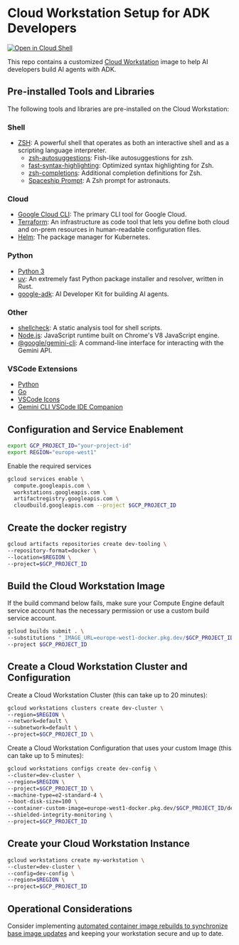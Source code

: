 # Cloud Workstation Setup for ADK Developers

[![Open in Cloud Shell](https://gstatic.com/cloudssh/images/open-btn.png)](https://ssh.cloud.google.com/cloudshell/open?cloudshell_git_repo=https://github.com/danistrebel/adk-dev-workstation&cloudshell_tutorial=README.md)

This repo contains a customized [Cloud Workstation](https://cloud.google.com/workstations) image to help AI developers build AI agents with ADK.

## Pre-installed Tools and Libraries

The following tools and libraries are pre-installed on the Cloud Workstation:

### Shell

- [ZSH](https://www.zsh.org/): A powerful shell that operates as both an interactive shell and as a scripting language interpreter.
  - [zsh-autosuggestions](https://github.com/zsh-users/zsh-autosuggestions): Fish-like autosuggestions for zsh.
  - [fast-syntax-highlighting](https://github.com/zdharma-zmirror/fast-syntax-highlighting): Optimized syntax highlighting for Zsh.
  - [zsh-completions](https://github.com/zsh-users/zsh-completions): Additional completion definitions for Zsh.
  - [Spaceship Prompt](https://spaceship-prompt.sh/): A Zsh prompt for astronauts.

### Cloud

- [Google Cloud CLI](https://cloud.google.com/sdk/gcloud): The primary CLI tool for Google Cloud.
- [Terraform](https://www.terraform.io/): An infrastructure as code tool that lets you define both cloud and on-prem resources in human-readable configuration files.
- [Helm](https://helm.sh/): The package manager for Kubernetes.

### Python

- [Python 3](https://www.python.org/)
- [uv](https://github.com/astral-sh/uv): An extremely fast Python package installer and resolver, written in Rust.
- [google-adk](https://pypi.org/project/google-adk/): AI Developer Kit for building AI agents.

### Other

- [shellcheck](https://www.shellcheck.net/): A static analysis tool for shell scripts.
- [Node.js](https://nodejs.org/): JavaScript runtime built on Chrome's V8 JavaScript engine.
- [@google/gemini-cli](https://www.npmjs.com/package/@google/gemini-cli): A command-line interface for interacting with the Gemini API.

### VSCode Extensions

- [Python](https://open-vsx.org/extension/ms-python/python)
- [Go](https://open-vsx.org/extension/golang/go)
- [VSCode Icons](https://open-vsx.org/extension/vscode-icons-team/vscode-icons)
- [Gemini CLI VSCode IDE Companion](https://open-vsx.org/extension/google/gemini-cli-vscode-ide-companion)

## Configuration and Service Enablement

```sh
export GCP_PROJECT_ID="your-project-id"
export REGION="europe-west1" 
```

Enable the required services 

```sh
gcloud services enable \
  compute.googleapis.com \
  workstations.googleapis.com \
  artifactregistry.googleapis.com \
  cloudbuild.googleapis.com --project $GCP_PROJECT_ID
```

## Create the docker registry

```sh
gcloud artifacts repositories create dev-tooling \
--repository-format=docker \
--location=$REGION \
--project=$GCP_PROJECT_ID
```

## Build the Cloud Workstation Image 

If the build command below fails, make sure your Compute Engine default service account has the necessary permission or use a custom build service account.

```sh
gcloud builds submit . \
--substitutions "_IMAGE_URL=europe-west1-docker.pkg.dev/$GCP_PROJECT_ID/dev-tooling/workstation" \
--project $GCP_PROJECT_ID
```

## Create a Cloud Workstation Cluster and Configuration

Create a Cloud Workstation Cluster (this can take up to 20 minutes):

```sh
gcloud workstations clusters create dev-cluster \
--region=$REGION \
--network=default \
--subnetwork=default \
--project=$GCP_PROJECT_ID \
```

Create a Cloud Workstation Configuration that uses your custom Image (this can take up to 5 minutes):

```sh
gcloud workstations configs create dev-config \
--cluster=dev-cluster \
--region=$REGION \
--project=$GCP_PROJECT_ID \
--machine-type=e2-standard-4 \
--boot-disk-size=100 \
--container-custom-image=europe-west1-docker.pkg.dev/$GCP_PROJECT_ID/dev-tooling/workstation:latest \
--shielded-integrity-monitoring \
--project=$GCP_PROJECT_ID
```

## Create your Cloud Workstation Instance

```sh
gcloud workstations create my-workstation \
--cluster=dev-cluster \
--config=dev-config \
--region=$REGION \
--project=$GCP_PROJECT_ID
```

## Operational Considerations

Consider implementing [automated container image rebuilds to synchronize base image updates](https://cloud.google.com/workstations/docs/tutorial-automate-container-image-rebuild) and keeping your workstation secure and up to date.

